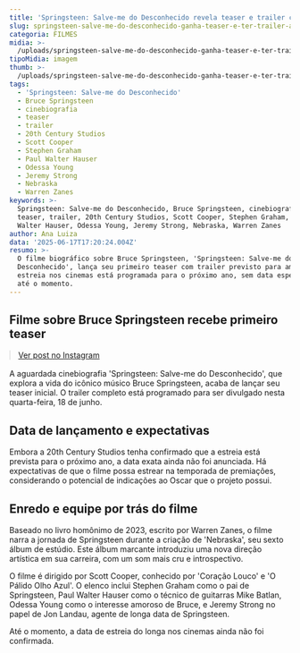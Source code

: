 ```yaml
---
title: 'Springsteen: Salve-me do Desconhecido revela teaser e trailer chega amanhã'
slug: springsteen-salve-me-do-desconhecido-ganha-teaser-e-ter-trailer-amanh-18
categoria: FILMES
midia: >-
  /uploads/springsteen-salve-me-do-desconhecido-ganha-teaser-e-ter-trailer-amanh-18-thumb.png
tipoMidia: imagem
thumb: >-
  /uploads/springsteen-salve-me-do-desconhecido-ganha-teaser-e-ter-trailer-amanh-18-thumb.png
tags:
  - 'Springsteen: Salve-me do Desconhecido'
  - Bruce Springsteen
  - cinebiografia
  - teaser
  - trailer
  - 20th Century Studios
  - Scott Cooper
  - Stephen Graham
  - Paul Walter Hauser
  - Odessa Young
  - Jeremy Strong
  - Nebraska
  - Warren Zanes
keywords: >-
  Springsteen: Salve-me do Desconhecido, Bruce Springsteen, cinebiografia,
  teaser, trailer, 20th Century Studios, Scott Cooper, Stephen Graham, Paul
  Walter Hauser, Odessa Young, Jeremy Strong, Nebraska, Warren Zanes
author: Ana Luiza
data: '2025-06-17T17:20:24.004Z'
resumo: >-
  O filme biográfico sobre Bruce Springsteen, 'Springsteen: Salve-me do
  Desconhecido', lança seu primeiro teaser com trailer previsto para amanhã. A
  estreia nos cinemas está programada para o próximo ano, sem data específica
  até o momento.
---
```


## Filme sobre Bruce Springsteen recebe primeiro teaser

<blockquote class="instagram-media" data-instgrm-permalink="https://www.instagram.com/reel/DLAcfnNxIE9/" data-instgrm-version="14" style="width:100%; max-width:540px; margin:1rem auto;"><a href="https://www.instagram.com/reel/DLAcfnNxIE9/">Ver post no Instagram</a></blockquote>

A aguardada cinebiografia 'Springsteen: Salve-me do Desconhecido', que explora a vida do icônico músico Bruce Springsteen, acaba de lançar seu teaser inicial. O trailer completo está programado para ser divulgado nesta quarta-feira, 18 de junho.

## Data de lançamento e expectativas

Embora a 20th Century Studios tenha confirmado que a estreia está prevista para o próximo ano, a data exata ainda não foi anunciada. Há expectativas de que o filme possa estrear na temporada de premiações, considerando o potencial de indicações ao Oscar que o projeto possui.

## Enredo e equipe por trás do filme

Baseado no livro homônimo de 2023, escrito por Warren Zanes, o filme narra a jornada de Springsteen durante a criação de 'Nebraska', seu sexto álbum de estúdio. Este álbum marcante introduziu uma nova direção artística em sua carreira, com um som mais cru e introspectivo.

O filme é dirigido por Scott Cooper, conhecido por 'Coração Louco' e 'O Pálido Olho Azul'. O elenco inclui Stephen Graham como o pai de Springsteen, Paul Walter Hauser como o técnico de guitarras Mike Batlan, Odessa Young como o interesse amoroso de Bruce, e Jeremy Strong no papel de Jon Landau, agente de longa data de Springsteen.

Até o momento, a data de estreia do longa nos cinemas ainda não foi confirmada.
